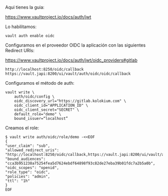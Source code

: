 Aqui tienes la guia:

https://www.vaultproject.io/docs/auth/jwt

Lo habilitamos:


    vault auth enable oidc

Configuramos en el proveedor OIDC la aplicación con las siguientes Redirect URIs:

https://www.vaultproject.io/docs/auth/jwt/oidc_providers#gitlab

    http://localhost:8250/oidc/callback
    https://vault.japi:8200/ui/vault/auth/oidc/oidc/callback

Configuramos el método de auth:

    vault write \
        auth/oidc/config \
        oidc_discovery_url="https://gitlab.kolokium.com" \
        oidc_client_id="APPLICATION_ID" \
        oidc_client_secret="SECRET" \
        default_role="demo" \
        bound_issuer=“localhost”

Creamos el role:

    $ vault write auth/oidc/role/demo -<<EOF
    {
    "user_claim": "sub",
    "allowed_redirect_uris": "http://localhost:8250/oidc/callback,https://vault.japi:8200/ui/vault/auth/oidc/oidc/callback",
    "bound_audiences": "cca3b951238a75254fea5d7624ebdf64898f93c82de27eba39b01fdc7a2b5a0b",
    "oidc_scopes": "openid",
    "role_type": "oidc",
    "policies": "admin",
    "ttl": "1h"
    }
    EOF
